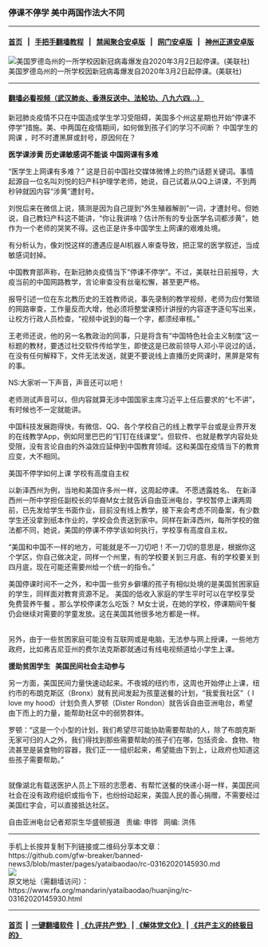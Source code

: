 ### 停课不停学 美中两国作法大不同
------------------------

#### [首页](https://github.com/gfw-breaker/banned-news3/blob/master/README.md) &nbsp;&nbsp;|&nbsp;&nbsp; [手把手翻墙教程](https://github.com/gfw-breaker/guides/wiki) &nbsp;&nbsp;|&nbsp;&nbsp; [禁闻聚合安卓版](https://github.com/gfw-breaker/bn-android) &nbsp;&nbsp;|&nbsp;&nbsp; [网门安卓版](https://github.com/oGate2/oGate) &nbsp;&nbsp;|&nbsp;&nbsp; [神州正道安卓版](https://github.com/SzzdOgate/update) 



<div id="headerimg">
 <img alt="美国罗德岛州的一所学校因新冠病毒爆发自2020年3月2日起停课。(美联社)" src="https://www.rfa.org/mandarin/yataibaodao/huanjing/rc-03162020145930.html/PSX_20200316_151303.jpg/@@images/5b419c56-0601-484e-8827-de4ff185ba1b.jpeg" title="美国罗德岛州的一所学校因新冠病毒爆发自2020年3月2日起停课。(美联社)"/>
 <div id="headerimgcontents">
  <div id="headerimgcaption">
   <span>
    美国罗德岛州的一所学校因新冠病毒爆发自2020年3月2日起停课。(美联社)
   </span>
   <!-- zoomattribute -->
  </div>
  <!-- headerimgcaption -->
 </div>
 <!-- headerimagecontents -->
</div>

<hr/>


#### [翻墙必看视频（武汉肺炎、香港反送中、法轮功、八九六四...）](https://github.com/gfw-breaker/banned-news3/blob/master/pages/link3.md)

<div id="storytext">
 <div>
  <div class="slot_header">
  </div>
 </div>
 <p dir="ltr">
 </p>
 <p dir="ltr">
  新冠肺炎疫情不只在中国造成学生学习受阻碍，美国多个州这星期也开始“停课不停学”措施。美、中两国在疫情期间，如何做到孩子们的学习不间断？
  <span>
   中国学生的网课
  </span>
  ，时不时遭黑屏或封号，原因何在？
 </p>
 <p dir="ltr">
  <strong>
   医学课涉黄 历史课敏感词不能谈 中国网课有多难
  </strong>
 </p>
 <p dir="ltr">
  “医学生上网课有多难？” 这是日前中国社交媒体微博上的热门话题关键词。事情起源自一位名叫刘悦的妇产科护理学老师，她说，自己试着从QQ上讲课，不到两秒钟就因内容“涉黄”遭封号。
 </p>
 <p dir="ltr">
  刘悦后来在微信上说，猜测是因为自己提到“外生殖器解剖”一词，才遭封号。但她说，自己教妇产科这不能讲，“你让我讲啥？估计所有的专业医学名词都涉黄”，她作为一个老师的哭笑不得。这也正是许多中国学生上网课的艰难处境。
 </p>
 <p dir="ltr">
  有分析认为，像刘悦这样的遭遇应是AI机器人审查导致，把正常的医学叙述，当成敏感词封掉。
 </p>
 <p dir="ltr">
  中国教育部声称，在新冠肺炎疫情当下“停课不停学”。不过，美联社日前报导，大疫当前的中国网路教学，言论审查没有丝毫松懈，甚至更严格。
 </p>
 <p dir="ltr">
  报导引述一位在东北教历史的王姓教师说，事先录制的教学视频，老师为应付繁琐的网路审查，工作量反而大增，他必须将整堂课预计讲授的内容逐字逐句写出来，让校方行政人员检查，“视频中说到的每一个字，都须经审核。”
 </p>
 <p dir="ltr">
  王老师还说，他的另一名教政治的同事，只是将含有“中国特色社会主义制度”这一标题的教材，要透过社交软件传给学生，即使这是已故前领导人邓小平说过的话，在没有任何解释下，文件无法发送，就更不要说线上直播历史网课时，黑屏是常有的事。
 </p>
 <p dir="ltr">
  NS:大家听一下声音，声音还可以吧！
 </p>
 <p dir="ltr">
  老师测试声音可以，但内容就算无涉中国国家主席习近平上任后要求的“七不讲”，有时候也不一定就能讲。
 </p>
 <p dir="ltr">
  中国科技发展跑得快，有微信、QQ、各个学校自己的线上教学平台或是业界开发的在线教学App，例如阿里巴巴的“钉钉在线课堂”。但软件、也就是教学内容处处受限，没有言论自由的外溢效应延伸到中国教育领域。这和美国在疫情当下的教育应变，大不相同。
 </p>
 <p dir="ltr">
  美国不停学如何上课 学校有高度自主权
 </p>
 <p dir="ltr">
  以新泽西州为例，当地和美国许多州一样，这周起停课。
  <span>
   不愿透露姓名、
  </span>
  在新泽西州一所中学担任副校长的华裔M女士就告诉自由亚洲电台，学校暂停上课两周前，已先发给学生书面作业，目前没有线上教学，接下来会考虑不同备案，有少数学生还没拿到纸本作业的，学校会负责送到家中。同样在新泽西州，每所学校的做法都不同，她说，美国的停课不停学该如何执行，学校享有高度自主权。
 </p>
 <p dir="ltr">
  “美国和中国不一样的地方，可能就是不一刀切吧！不一刀切的意思是，根据你这个学区，你自己做决定，同样一个州里，有的学校要关到三月底、有的学校要关到四月底，现在可能还需要州给一个统一的指令。”
 </p>
 <p dir="ltr">
  美国停课时间不一之外，和中国一些穷乡僻壤的孩子有相似处境的是美国贫困家庭的学生，同样面对教育资源不足。
  <span>
   美国的低收入家庭的学生平时可以在学校享受免费营养午餐
  </span>
  。那么学校停课怎么吃饭？ M女士说，在她的学校，停课期间午餐仍会继续对需要的学童发放。这在美国其他很多地方都是一样。
 </p>
 <p dir="ltr">
  <br/>
  <span>
   另外，由于一些贫困家庭可能没有互联网或是电脑，无法参与网上授课，一些地方政府，比如弗吉尼亚州的费尔法克斯郡就通过有线电视频道给小学生上课。
  </span>
 </p>
 <p dir="ltr">
 </p>
 <p dir="ltr">
  <strong>
   援助贫困学生   美国民间社会主动参与
  </strong>
 </p>
 <p dir="ltr">
  另一方面，美国民间力量快速动起来。不夜城的纽约市，这周也开始停止上课，纽约市的布朗克斯区（Bronx）就有民间发起为孩童送餐的计划，“我爱我社区”（ I love my hood）计划负责人罗顿（Dister Rondon）就告诉自由亚洲电台，希望由下而上的力量，能帮助社区中的弱势群体。
 </p>
 <p dir="ltr">
  罗顿：“这是一个小型的计划，我们希望尽可能协助需要帮助的人，除了布朗克斯无家可归的人之外，我们得找到那些需要帮助的孩子们在哪，包括资金、食物、物流甚至是装食物的容器，我们正一一组织起来，希望能由下到上，让政府也知道这些孩子需要帮助。”
 </p>
 <p dir="ltr">
  <br/>
  就像湖北有载送医护人员上下班的志愿者、有帮忙送餐的快递小哥一样，美国民间社会在没有政府组织或指令下，也纷纷动起来，美国人民的善心捐赠，不需要经过美国红字会，可以直接抵达社区。
 </p>
 <p dir="ltr">
  自由亚洲电台记者郑崇生华盛顿报道   责编: 申铧   网编: 洪伟
 </p>
</div>

<hr/>
手机上长按并复制下列链接或二维码分享本文章：<br/>
https://github.com/gfw-breaker/banned-news3/blob/master/pages/yataibaodao/rc-03162020145930.md <br/>
<a href='https://github.com/gfw-breaker/banned-news3/blob/master/pages/yataibaodao/rc-03162020145930.md'><img src='https://github.com/gfw-breaker/banned-news3/blob/master/pages/yataibaodao/rc-03162020145930.md.png'/></a> <br/>
原文地址（需翻墙访问）：https://www.rfa.org/mandarin/yataibaodao/huanjing/rc-03162020145930.html


------------------------
#### [首页](https://github.com/gfw-breaker/banned-news3/blob/master/README.md) &nbsp;|&nbsp; [一键翻墙软件](https://github.com/gfw-breaker/nogfw/blob/master/README.md) &nbsp;| [《九评共产党》](https://github.com/gfw-breaker/9ping.md/blob/master/README.md#九评之一评共产党是什么) | [《解体党文化》](https://github.com/gfw-breaker/jtdwh.md/blob/master/README.md) | [《共产主义的终极目的》](https://github.com/gfw-breaker/gczydzjmd.md/blob/master/README.md)


<img src='http://gfw-breaker.win/banned-news3/pages/yataibaodao/rc-03162020145930.md' width='0px' height='0px'/>